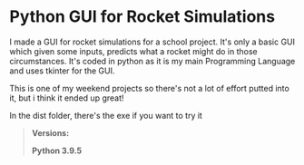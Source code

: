 # Python GUI for Rocket Simulations
 I made a GUI for rocket simulations for a school project. 
 It's only a basic GUI which given some inputs, predicts what a rocket might do in those circumstances. 
 It's coded in python as it is my main Programming Language and uses tkinter for the GUI.

This is one of my weekend projects so there's not a lot of effort putted into it, but i think it ended up great!

In the dist folder, there's the exe if you want to try it

> **Versions:**
> 
> **Python 3.9.5**
